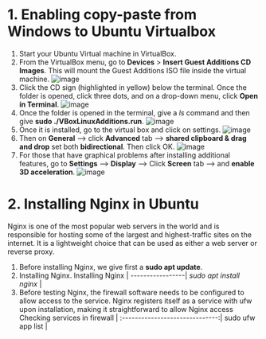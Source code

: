 # 1. Enabling copy-paste from Windows to Ubuntu Virtualbox
1. Start your Ubuntu Virtual machine in VirtualBox.
2. From the VirtualBox menu, go to **Devices** > **Insert Guest Additions CD Images**. This will mount the Guest Additions ISO file inside the virtual machine.
   ![image](https://github.com/s371506/acit2410/assets/113550989/c712d2c6-367a-4466-bc05-4bdc5d63941b)
3. Click the CD sign (highlighted in yellow) below the terminal. Once the folder is opened, click three dots, and on a drop-down menu, click **Open in Terminal**.
   ![image](https://github.com/s371506/acit2410/assets/113550989/0e8141fe-e0f9-4e7e-9616-b954865ec571)
4. Once the folder is opened in the terminal, give a *ls* command and then give **sudo ./VBoxLinuxAdditions.run**.
   ![image](https://github.com/s371506/acit2410/assets/113550989/2062dd22-6eb9-43e4-808f-235a7a6f1b32)
5. Once it is installed, go to the virtual box and click on settings.
   ![image](https://github.com/s371506/acit2410/assets/113550989/9c2138e9-4f81-4ab1-b5a5-d2eb4bfeaff7)
6. Then on **General** --> click **Advanced** tab --> **shared clipboard & drag and drop** set both **bidirectional**. Then click OK.
   ![image](https://github.com/s371506/acit2410/assets/113550989/49da590d-8b6b-465b-87df-dcc8c962506e)
7. For those that have graphical problems after installing additional features, go to **Settings** --> **Display** --> Click **Screen** tab --> and **enable 3D acceleration**.
   ![image](https://github.com/s371506/acit2410/assets/113550989/0740a4f5-d73d-47d7-a3d8-19e309df6cf4)

# 2. Installing Nginx in Ubuntu

Nginx is one of the most popular web servers in the world and is responsible for hosting some of the largest and highest-traffic sites on the internet. It is a lightweight choice that can be used as either a web server or reverse proxy.
1. Before installing Nginx, we give first a **sudo apt update**.
2. Installing Nginx.
   Installing Nginx |
   -----------------|
   *sudo apt install nginx* |
3. Before testing Nginx, the firewall software needs to be configured to allow access to the service. Nginx registers itself as a service with ufw upon installation, making it straightforward to allow Nginx access
   Checking services in firewall |
   :------------------------------:|
   sudo ufw app list | 






